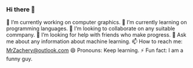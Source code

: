### Hi there 👋


 🔭 I’m currently working on computer graphics.
 🌱 I’m currently learning on programming languages.
 👯 I’m looking to collaborate on any suitable commpany.
 🤔 I’m looking for help with friends who make progress.
 💬 Ask me about any information about machine learning.
 📫 How to reach me: MrZachery@outlook.com
 😄 Pronouns: Keep learning.
 ⚡ Fun fact: l am a funny guy.
